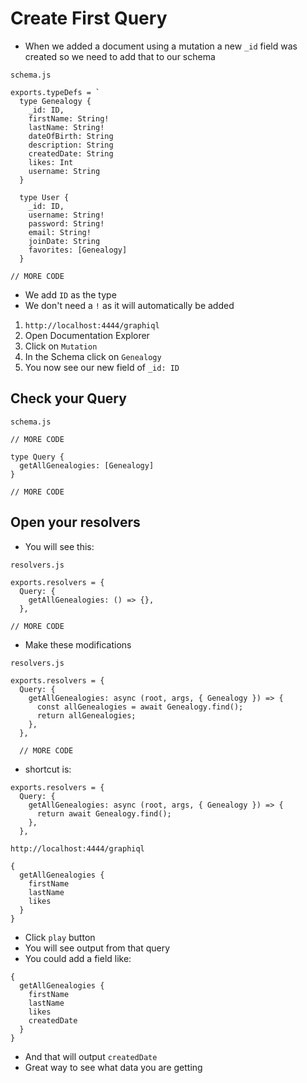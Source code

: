 # Create First Query
* When we added a document using a mutation a new `_id` field was created so we need to add that to our schema

`schema.js`

```
exports.typeDefs = `
  type Genealogy {
    _id: ID,
    firstName: String!
    lastName: String!
    dateOfBirth: String
    description: String
    createdDate: String
    likes: Int
    username: String
  }

  type User {
    _id: ID,
    username: String!
    password: String!
    email: String!
    joinDate: String
    favorites: [Genealogy]
  }

// MORE CODE
```

* We add `ID` as the type
* We don't need a `!` as it will automatically be added

1. `http://localhost:4444/graphiql`
2. Open Documentation Explorer
3. Click on `Mutation`
4. In the Schema click on `Genealogy`
5. You now see our new field of `_id: ID`

## Check your Query
`schema.js`

```
// MORE CODE

type Query {
  getAllGenealogies: [Genealogy]
}

// MORE CODE
```

## Open your resolvers
* You will see this:

`resolvers.js`

```
exports.resolvers = {
  Query: {
    getAllGenealogies: () => {},
  },

// MORE CODE
```

* Make these modifications

`resolvers.js`

```
exports.resolvers = {
  Query: {
    getAllGenealogies: async (root, args, { Genealogy }) => {
      const allGenealogies = await Genealogy.find();
      return allGenealogies;
    },
  },

  // MORE CODE
```

* shortcut is:

```
exports.resolvers = {
  Query: {
    getAllGenealogies: async (root, args, { Genealogy }) => {
      return await Genealogy.find();
    },
  },
```

`http://localhost:4444/graphiql`

```
{
  getAllGenealogies {
    firstName
    lastName
    likes
  }
}
```

* Click `play` button
* You will see output from that query
* You could add a field like:

```
{
  getAllGenealogies {
    firstName
    lastName
    likes
    createdDate
  }
}
```

* And that will output `createdDate`
* Great way to see what data you are getting
